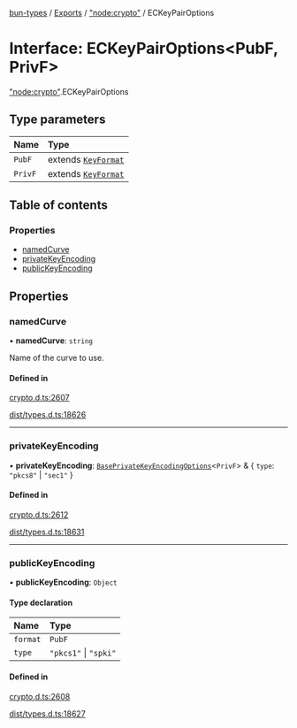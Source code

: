 [bun-types](https://github.com/oven-sh/bun-types/blob/master/api-docs/README.md) / [Exports](https://github.com/oven-sh/bun-types/blob/master/api-docs/modules.md) / ["node:crypto"](https://github.com/oven-sh/bun-types/blob/master/api-docs/modules/node_crypto_.md) / ECKeyPairOptions

# Interface: ECKeyPairOptions<PubF, PrivF\>

["node:crypto"](https://github.com/oven-sh/bun-types/blob/master/api-docs/modules/node_crypto_.md).ECKeyPairOptions

## Type parameters

| Name | Type |
| :------ | :------ |
| `PubF` | extends [`KeyFormat`](https://github.com/oven-sh/bun-types/blob/master/api-docs/modules/crypto_.md#keyformat) |
| `PrivF` | extends [`KeyFormat`](https://github.com/oven-sh/bun-types/blob/master/api-docs/modules/crypto_.md#keyformat) |

## Table of contents

### Properties

- [namedCurve](https://github.com/oven-sh/bun-types/blob/master/api-docs/interfaces/node_crypto_.ECKeyPairOptions.md#namedcurve)
- [privateKeyEncoding](https://github.com/oven-sh/bun-types/blob/master/api-docs/interfaces/node_crypto_.ECKeyPairOptions.md#privatekeyencoding)
- [publicKeyEncoding](https://github.com/oven-sh/bun-types/blob/master/api-docs/interfaces/node_crypto_.ECKeyPairOptions.md#publickeyencoding)

## Properties

### namedCurve

• **namedCurve**: `string`

Name of the curve to use.

#### Defined in

[crypto.d.ts:2607](https://github.com/valgaze/bun-types/blob/6f8dbf8/crypto.d.ts#L2607)

[dist/types.d.ts:18626](https://github.com/valgaze/bun-types/blob/6f8dbf8/dist/types.d.ts#L18626)

___

### privateKeyEncoding

• **privateKeyEncoding**: [`BasePrivateKeyEncodingOptions`](https://github.com/oven-sh/bun-types/blob/master/api-docs/interfaces/crypto_.BasePrivateKeyEncodingOptions.md)<`PrivF`\> & { `type`: ``"pkcs8"`` \| ``"sec1"``  }

#### Defined in

[crypto.d.ts:2612](https://github.com/valgaze/bun-types/blob/6f8dbf8/crypto.d.ts#L2612)

[dist/types.d.ts:18631](https://github.com/valgaze/bun-types/blob/6f8dbf8/dist/types.d.ts#L18631)

___

### publicKeyEncoding

• **publicKeyEncoding**: `Object`

#### Type declaration

| Name | Type |
| :------ | :------ |
| `format` | `PubF` |
| `type` | ``"pkcs1"`` \| ``"spki"`` |

#### Defined in

[crypto.d.ts:2608](https://github.com/valgaze/bun-types/blob/6f8dbf8/crypto.d.ts#L2608)

[dist/types.d.ts:18627](https://github.com/valgaze/bun-types/blob/6f8dbf8/dist/types.d.ts#L18627)
